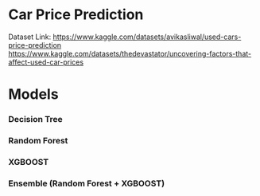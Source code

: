 # Car Price Prediction

Dataset Link: https://www.kaggle.com/datasets/avikasliwal/used-cars-price-prediction
              https://www.kaggle.com/datasets/thedevastator/uncovering-factors-that-affect-used-car-prices

# Models
### Decision Tree
### Random Forest
### XGBOOST
### Ensemble (Random Forest + XGBOOST)
